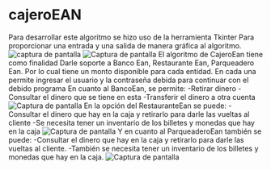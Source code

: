 # cajeroEAN
Para desarrollar este algoritmo se hizo uso de la herramienta Tkinter
Para proporcionar una entrada y una salida de manera gráfica al algoritmo.
![captura de pantalla](https://user-images.githubusercontent.com/88062468/133941254-78d56cdb-7800-438d-92cf-312e76c89070.png)
![Captura de pantalla](https://user-images.githubusercontent.com/88062468/133941288-ad671264-b612-47c2-8e8c-504d8c3254b7.png)
El algoritmo de CajeroEan tiene como finalidad 
Darle soporte a Banco Ean,
Restaurante Ean,
Parqueadero Ean.
Por lo cual tiene un monto disponible para cada entidad.
En cada una permite ingresar el usuario y la contraseña debida para continuar con el debido programa
En cuanto al BancoEan, se permite:
-Retirar dinero
-Consultar el dinero que se tiene en esta
-Transferir el dinero a otra cuenta
![Captura de pantalla](https://user-images.githubusercontent.com/88062468/133941091-e8f4cec3-3066-42c2-8fcf-db57a71d6d19.png)
En la opción del RestauranteEan se puede:
-Consultar el dinero que hay en la caja y retirarlo para darle las vueltas al cliente
-Se necesita tener un inventario de los billetes y monedas que hay en la caja
![Captura de pantalla](https://user-images.githubusercontent.com/88062468/133941135-ec49cdf0-ca66-4949-855e-2c23ca8c051e.png)
Y en cuanto al ParqueaderoEan también se puede:
-Consultar el dinero que hay en la caja y retirarlo para darle las vueltas al cliente.
-También se necesita tener un inventario de los billetes y monedas que hay en la caja.
![Captura de pantalla](https://user-images.githubusercontent.com/88062468/133941217-7bf6a224-e507-48d3-b07a-492509d221da.png)
